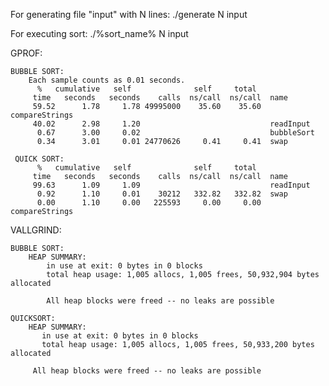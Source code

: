 For generating file "input" with N lines:
./generate N input

For executing sort:
./%sort_name% N input

GPROF:

	BUBBLE SORT:
		Each sample counts as 0.01 seconds.
		  %   cumulative   self              self     total           
		 time   seconds   seconds    calls  ns/call  ns/call  name    
		 59.52      1.78     1.78 49995000    35.60    35.60  compareStrings
		 40.02      2.98     1.20                             readInput
		  0.67      3.00     0.02                             bubbleSort
		  0.34      3.01     0.01 24770626     0.41     0.41  swap

	 QUICK SORT:
		  %   cumulative   self              self     total           
		 time   seconds   seconds    calls  ns/call  ns/call  name    
		 99.63      1.09     1.09                             readInput
		  0.92      1.10     0.01    30212   332.82   332.82  swap
		  0.00      1.10     0.00   225593     0.00     0.00  compareStrings

VALLGRIND:

	BUBBLE SORT:
		HEAP SUMMARY:
	    	in use at exit: 0 bytes in 0 blocks
	    	total heap usage: 1,005 allocs, 1,005 frees, 50,932,904 bytes allocated

	    	All heap blocks were freed -- no leaks are possible

	QUICKSORT:
		HEAP SUMMARY:
		   in use at exit: 0 bytes in 0 blocks
		   total heap usage: 1,005 allocs, 1,005 frees, 50,933,200 bytes allocated
		 
		 All heap blocks were freed -- no leaks are possible

